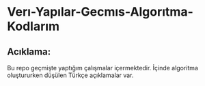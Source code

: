 # Verı-Yapılar-Gecmıs-Algorıtma-Kodlarım
## Acıklama:


Bu repo geçmişte yaptığım çalışmalar içermektedir. İçinde algoritma oluştururken düşülen Türkçe açıklamalar var.
